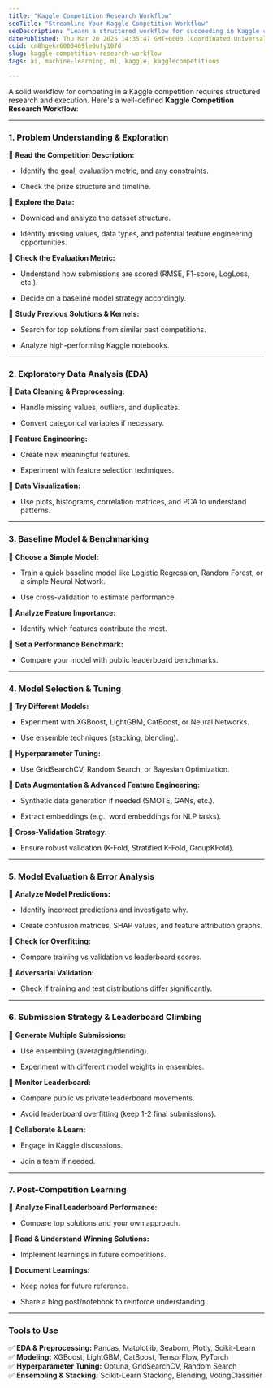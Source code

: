 ```yaml
---
title: "Kaggle Competition Research Workflow"
seoTitle: "Streamline Your Kaggle Competition Workflow"
seoDescription: "Learn a structured workflow for succeeding in Kaggle competitions, from problem understanding to post-competition learning"
datePublished: Thu Mar 20 2025 14:35:47 GMT+0000 (Coordinated Universal Time)
cuid: cm8hgekr6000409le0ufy107d
slug: kaggle-competition-research-workflow
tags: ai, machine-learning, ml, kaggle, kagglecompetitions

---
```


A solid workflow for competing in a Kaggle competition requires structured research and execution. Here's a well-defined **Kaggle Competition Research Workflow**:

---

### **1\. Problem Understanding & Exploration**

🔹 **Read the Competition Description:**

* Identify the goal, evaluation metric, and any constraints.
    
* Check the prize structure and timeline.
    

🔹 **Explore the Data:**

* Download and analyze the dataset structure.
    
* Identify missing values, data types, and potential feature engineering opportunities.
    

🔹 **Check the Evaluation Metric:**

* Understand how submissions are scored (RMSE, F1-score, LogLoss, etc.).
    
* Decide on a baseline model strategy accordingly.
    

🔹 **Study Previous Solutions & Kernels:**

* Search for top solutions from similar past competitions.
    
* Analyze high-performing Kaggle notebooks.
    

---

### **2\. Exploratory Data Analysis (EDA)**

🔹 **Data Cleaning & Preprocessing:**

* Handle missing values, outliers, and duplicates.
    
* Convert categorical variables if necessary.
    

🔹 **Feature Engineering:**

* Create new meaningful features.
    
* Experiment with feature selection techniques.
    

🔹 **Data Visualization:**

* Use plots, histograms, correlation matrices, and PCA to understand patterns.
    

---

### **3\. Baseline Model & Benchmarking**

🔹 **Choose a Simple Model:**

* Train a quick baseline model like Logistic Regression, Random Forest, or a simple Neural Network.
    
* Use cross-validation to estimate performance.
    

🔹 **Analyze Feature Importance:**

* Identify which features contribute the most.
    

🔹 **Set a Performance Benchmark:**

* Compare your model with public leaderboard benchmarks.
    

---

### **4\. Model Selection & Tuning**

🔹 **Try Different Models:**

* Experiment with XGBoost, LightGBM, CatBoost, or Neural Networks.
    
* Use ensemble techniques (stacking, blending).
    

🔹 **Hyperparameter Tuning:**

* Use GridSearchCV, Random Search, or Bayesian Optimization.
    

🔹 **Data Augmentation & Advanced Feature Engineering:**

* Synthetic data generation if needed (SMOTE, GANs, etc.).
    
* Extract embeddings (e.g., word embeddings for NLP tasks).
    

🔹 **Cross-Validation Strategy:**

* Ensure robust validation (K-Fold, Stratified K-Fold, GroupKFold).
    

---

### **5\. Model Evaluation & Error Analysis**

🔹 **Analyze Model Predictions:**

* Identify incorrect predictions and investigate why.
    
* Create confusion matrices, SHAP values, and feature attribution graphs.
    

🔹 **Check for Overfitting:**

* Compare training vs validation vs leaderboard scores.
    

🔹 **Adversarial Validation:**

* Check if training and test distributions differ significantly.
    

---

### **6\. Submission Strategy & Leaderboard Climbing**

🔹 **Generate Multiple Submissions:**

* Use ensembling (averaging/blending).
    
* Experiment with different model weights in ensembles.
    

🔹 **Monitor Leaderboard:**

* Compare public vs private leaderboard movements.
    
* Avoid leaderboard overfitting (keep 1-2 final submissions).
    

🔹 **Collaborate & Learn:**

* Engage in Kaggle discussions.
    
* Join a team if needed.
    

---

### **7\. Post-Competition Learning**

🔹 **Analyze Final Leaderboard Performance:**

* Compare top solutions and your own approach.
    

🔹 **Read & Understand Winning Solutions:**

* Implement learnings in future competitions.
    

🔹 **Document Learnings:**

* Keep notes for future reference.
    
* Share a blog post/notebook to reinforce understanding.
    

---

### **Tools to Use**

✅ **EDA & Preprocessing:** Pandas, Matplotlib, Seaborn, Plotly, Scikit-Learn  
✅ **Modeling:** XGBoost, LightGBM, CatBoost, TensorFlow, PyTorch  
✅ **Hyperparameter Tuning:** Optuna, GridSearchCV, Random Search  
✅ **Ensembling & Stacking:** Scikit-Learn Stacking, Blending, VotingClassifier